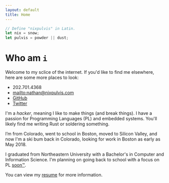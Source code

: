 ```yaml
---
layout: default
title: Home
---
```


```rust
// Define "nixpulvis" in Latin.
let nix = snow;
let pulvis = powder || dust;
```

# Who am `i`

Welcome to my sclice of the internet. If you'd like to find me elsewhere, here
are some more places to look:

- 202.701.4368
- <mailto:nathan@nixpulvis.com>
- [GitHub](https://github.com/nixpulvis)
- [Twitter](https://twitter.com/nixpulvis)

I'm a *hacker*, meaning I like to make things (and break things). I have a
passion for Programming Languages (PL) and embedded systems. You'll likely
find me writing Rust or soldering something.

I’m from Colorado, went to school in Boston, moved to Silicon Valley, and now
I'm a ski bum back in Colorado, looking for work in Boston as early as May
2018.

I graduated from Northeastern University with a Bachelor's in Computer and
Information Science. I'm planning on going back to school with a focus on PL
[soon™](https://gaming.stackexchange.com/questions/23112/where-did-soon-originate).

You can view my [resume](https://github.com/nixpulvis/resume) for more information.

